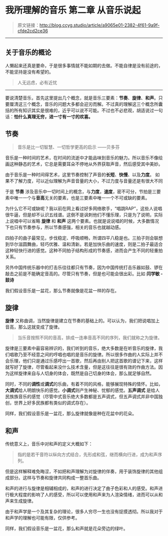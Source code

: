 # 我所理解的音乐 第二章 从音乐说起

[annotation]: <id> (a9065e01-2382-4f61-9a9f-cfde2cd2ce36)
[annotation]: <status> (public)
[annotation]: <create_time> (2019-05-24 22:19:02)
[annotation]: <category> (音乐的迷思)
[annotation]: <tags> (音乐理论)
[annotation]: <comments> (false)
[annotation]: <topic> (我所理解的音乐)
[annotation]: <index> (2)

> 原文链接：<http://blog.ccyg.studio/article/a9065e01-2382-4f61-9a9f-cfde2cd2ce36>

---

## 关于音乐的概论

人懒起来还真是要命，于是很多事情就不能如期的去做。不能自律是没有前途的，不能坚持是没有希望的。

> 人无远虑，必有近忧

---

要说清楚音乐，首先这里提出几个概念，就是音乐三要素：**节奏**、**旋律**、**和声**。只要厘清这三个概念，音乐的问题大多都会迎刃而解。不过真的理解这三个概念所囊括的所有知识其实是很难的，近乎可以说不可能。不过也不必悲观，胡适说过一句话：**怕什么真理无穷，进一寸有一寸的欢喜。**

## 节奏

> 音乐是比一切智慧、一切哲学更高的启示 ——贝多芬

音乐是一种时间的艺术，在时间的流逝中才能品味到音乐的魅力。所以音乐不像绘画这种静态的艺术，它总是需要耳朵不停地从外界获取声音，然后感受其中美妙。

由于音乐是一种时间得艺术，这里节奏控制了声音的**长短**、**快慢**、以及**力度**。
<i class='ui pop heart circular small pink icon'></i>
<span class='ui popup'>如果不了解力度，可以近似理解为声音音量的大小，不过力度与音量还是有很大不同</span>


于是 **节奏** 涉及音乐中一切时间上的概念，与**力度**，**速度**，密不可分，节拍是三要素中唯一一个与**音高**无关的要素，也是三要素中唯一一个不可或缺的要素。

为什么它不可或缺呢？我以前在网上看过好多网络歌手，“唱跳RAP”，这些人说唱很牛逼，但是却不认识五线谱。这倒不是讽刺他们不懂乐理，只是为了说明，实际上说唱中可以省略 **旋律** 和 **和声** 这两个要素。也就是说说唱的时候，大多数情况下也只有节奏参与，所以节奏感强，相关的音乐也就越动感。

四拍子的曲子最常见，步伐稳定、呼吸顺畅，所谓四平八稳是也。三拍子则会联想到华尔滋圆舞曲，轻巧优雅、温和清新。若是加快乐曲的速度，则是二拍子最适合这种轻快行进的感觉。这种不同拍子结构形成的节奏感，进而会产生不同的轻重拍关系。

另外中国传统乐器中的打击乐往往都只有节奏，因为中国传统打击乐器如鼓、锣在敲击之前是不能确定音高的。尽管只有节奏，但是也可能会很出彩。比如 **闫学敏 - 鼓诗**

<div class='ui jplayer audio' data-url='https://link.hhtjim.com/kw/10501669.mp3' format='mp3'></div>

我们假设音乐是一盆花，那么节奏就像是花盆一样的存在。

## 旋律

**旋律** 又称曲调，当然旋律是建立在节奏的基础上的。可以认为，我们把说唱加上音高，那么这就变成了旋律。

> 当乐音按照不同的音高，排成一连串音高不同的序列，我们就称之为旋律。

旋律是三要素中最容易辨识的，我们听到的音乐，绝大多数是在听音乐的旋律，我们唱歌乃至不经意之间的哼唱也唱的是音乐的旋律。所以很多作曲的人实际上并不会乐理，他们只是通过乐感哼出一首歌，然后再由别人把这首歌的谱记下来，这样就写好了旋律，尽管看起来没什么技术含量，但是这往往是很有效的作曲方法。因为这样旋律来自与人切身的体会，既然是自己切身的体会，那么就足够自然。

同时，不同的**调性**或**调式**的乐曲，有着不同的风格，能够展现特殊的情怀。比如，**大调式**给人明朗快乐的感觉。**小调式**则产生神秘、忧郁的感觉。**五声调式** 是给人民族族音乐的感觉（尽管中式音乐绝大多数都是五声调式，但五声调式并非中国独创，世界上好多民族都有类似的调式存在）。

同样，我们假设音乐是一盆花，那么旋律就像是种在花盆中的花朵。

## 和声

传统意义上，音乐中对和声的定义大概如下：

> 指的是若干音符以纵向方式结合，先形成和弦，继而横向行进，成为和声序列。

但是这样解释难免晦涩，不如把和声理解为对旋律的伴奏，用于装饰旋律的其他组成部分。这样与节奏和旋律共同构成一整首乐曲。

和声的进行与旋律是相辅相成的，和声的进行决定了曲子色彩和人的感受。和声进行极大程度的影响了人的感受，所以可以使用和声来为人渲染情绪，进而可以从和声来生成旋律。

由于和声学是一个及其复杂的理论，很多人穷尽一生也没有捉摸透彻。所以我对于和声学的理解也可能有限，仅供参考。

同样，我们假设音乐是一盆花，那么和声就是花朵旁边的绿叶。
